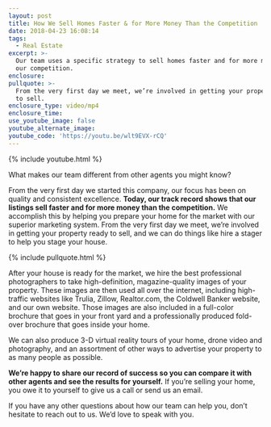 ```yaml
---
layout: post
title: How We Sell Homes Faster & for More Money Than the Competition
date: 2018-04-23 16:08:14
tags:
  - Real Estate
excerpt: >-
  Our team uses a specific strategy to sell homes faster and for more money than
  our competition.
enclosure:
pullquote: >-
  From the very first day we meet, we’re involved in getting your property ready
  to sell.
enclosure_type: video/mp4
enclosure_time:
use_youtube_image: false
youtube_alternate_image:
youtube_code: 'https://youtu.be/wlt9EVX-rCQ'
---
```


{% include youtube.html %}

What makes our team different from other agents you might know?&nbsp;

From the very first day we started this company, our focus has been on quality and consistent excellence. **Today, our track record shows that our listings sell faster and for more money than the competition.** We accomplish this by helping you prepare your home for the market with our superior marketing system. From the very first day we meet, we’re involved in getting your property ready to sell, and we can do things like hire a stager to help you stage your house.

{% include pullquote.html %}

After your house is ready for the market, we hire the best professional photographers to take high-definition, magazine-quality images of your property. These images are then used all over the internet, including high-traffic websites like Trulia, Zillow, Realtor.com, the Coldwell Banker website, and our own website. Those images are also included in a full-color brochure that goes in your front yard and a professionally produced fold-over brochure that goes inside your home.&nbsp;

We can also produce 3-D virtual reality tours of your home, drone video and photography, and an assortment of other ways to advertise your property to as many people as possible.&nbsp;

**We’re happy to share our record of success so you can compare it with other agents and see the results for yourself.** If you’re selling your home, you owe it to yourself to give us a call or send us an email.&nbsp;

If you have any other questions about how our team can help you, don’t hesitate to reach out to us. We’d love to speak with you.